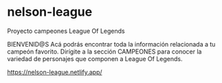 # nelson-league
Proyecto campeones League Of Legends

BIENVENID@S
Acá podrás encontrar toda la información relacionada a tu campeón favorito.
Dirígite a la sección CAMPEONES para conocer la variedad de personajes que componen a League Of Legends.

https://nelson-league.netlify.app/
